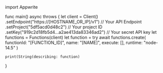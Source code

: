 import Appwrite

func main() async throws {
    let client = Client()
      .setEndpoint("https://[HOSTNAME_OR_IP]/v1") // Your API Endpoint
      .setProject("5df5acd0d48c2") // Your project ID
      .setKey("919c2d18fb5d4...a2ae413da83346ad2") // Your secret API key
    let functions = Functions(client)
    let function = try await functions.create(
        functionId: "[FUNCTION_ID]",
        name: "[NAME]",
        execute: [],
        runtime: "node-14.5"
    )

    print(String(describing: function)
}
